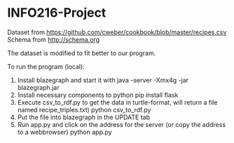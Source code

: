 # INFO216-Project

Dataset from https://github.com/cweber/cookbook/blob/master/recipes.csv  
Schema from http://schema.org

The dataset is modified to fit better to our program.

To run the program (local): 
1. Install blazegraph and start it with 
    java -server -Xmx4g -jar blazegraph.jar
2. Install necessary components to python 
    pip install flask 
3. Execute csv_to_rdf.py to get the data in turtle-format, will return a file named recipe_triples.txt)
    python csv_to_rdf.py
4. Put the file into blazegraph in the UPDATE tab
5. Run app.py and click on the address for the server (or copy the address to a webbrowser)
    python app.py
